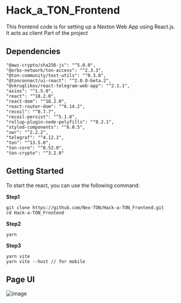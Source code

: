 # Hack_a_TON_Frontend

This frontend code is for setting up a Nexton Web App using React.js.  
It acts as client Part of the project

## Dependencies

```
"@aws-crypto/sha256-js": "^5.0.0",
"@orbs-network/ton-access": "^2.3.3",
"@ton-community/test-utils": "^0.3.0",
"@tonconnect/ui-react": "^2.0.0-beta.2",
"@vkruglikov/react-telegram-web-app": "^2.1.1",
"axios": "^1.5.0",
"react": "^18.2.0",
"react-dom": "^18.2.0",
"react-router-dom": "^6.14.2",
"recoil": "^0.7.7",
"recoil-persist": "^5.1.0",
"rollup-plugin-node-polyfills": "^0.2.1",
"styled-components": "^6.0.5",
"swr": "^2.2.2",
"telegraf": "^4.12.2",
"ton": "^13.5.0",
"ton-core": "^0.52.0",
"ton-crypto": "^3.2.0"
```

## Getting Started

To start the react, you can use the following command:

**Step1**

```
git clone https://github.com/Nex-TON/Hack-a-TON_Frontend.git
cd Hack-a-TON_Frontend
```

**Step2**

```
yarn
```

**Step3**

```
yarn vite
yarn vite --host // for mobile
```

## Page UI

![image](https://github.com/Nex-TON/Hack-a-TON_Frontend/assets/64398993/7eed6ce2-a343-48f0-a79c-da72de6c7e56)
